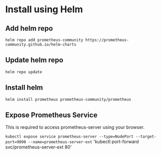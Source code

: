 # Install using Helm

## Add helm repo

`helm repo add prometheus-community https://prometheus-community.github.io/helm-charts`

## Update helm repo

`helm repo update`

## Install helm 

`helm install prometheus prometheus-community/prometheus`

## Expose Prometheus Service

This is required to access prometheus-server using your browser.

`kubectl expose service prometheus-server --type=NodePort --target-port=9090 --name=prometheus-server-ext`
 'kubectl port-forward svc/prometheus-server-ext 80' 
